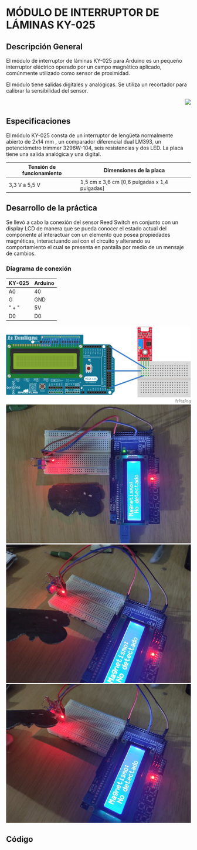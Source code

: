 # MÓDULO DE INTERRUPTOR DE LÁMINAS KY-025

## Descripción General
<p> 
El módulo de interruptor de láminas KY-025 para Arduino es un pequeño interruptor eléctrico operado por un campo magnético aplicado, comúnmente utilizado como sensor de proximidad.

El módulo tiene salidas digitales y analógicas. Se utiliza un recortador para calibrar la sensibilidad del sensor.
</p>
<div style="text-align:right"><img src="https://arduinomodules.info/wp-content/uploads/KY-025_Reed_switch_module_arduino-240x240.jpg" /></div>

## Especificaciones
<p>
  El módulo KY-025 consta de un interruptor de lengüeta normalmente abierto de 2x14 mm , un comparador diferencial dual LM393, un potenciómetro trimmer 3296W-104, seis resistencias y dos LED. La placa tiene una salida analógica y una digital.
</p>

Tensión de funcionamiento | Dimensiones de la placa
----------------|--------------------------------
3,3 V a 5,5 V | 1,5 cm x 3,6 cm [0,6 pulgadas x 1,4 pulgadas]

## Desarrollo de la práctica
<p>
Se llevó a cabo la conexión del sensor Reed Switch en conjunto con un display LCD de manera que se pueda conocer el estado actual del componente al interactuar con un elemento que posea propiedades magnéticas, interactuando así con el circuito y alterando su comportamiento el cual se presenta en pantalla por medio de un mensaje de cambios.
</p>
 
 ### Diagrama de conexión
 
KY-025	| Arduino
--------|-------
A0 |	40
G	| GND
" +	"| 5V
D0 | D0

![Diagrama](https://github.com/GenaroGonzalezz/Modulo-sensor-KY-025/blob/main/Diagrama025.png)
![Pruebas1](https://github.com/GenaroGonzalezz/Modulo-sensor-KY-025/blob/main/200281094_4189357484453623_5645018992284595790_n.jpg)
![Pruebas1](https://github.com/GenaroGonzalezz/Modulo-sensor-KY-025/blob/main/200087686_160587269438462_2896078833731179641_n.jpg)
![Pruebas1](https://github.com/GenaroGonzalezz/Modulo-sensor-KY-025/blob/main/196379647_522368268805317_5530288702061372369_n.jpg)

## Código

